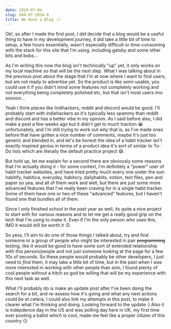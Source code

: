```yaml
---
date: 2024-07-04
slug: b04-07-2024-8
title: We Have a Blog :)
---
```



Ok!, so after I made the first post, I *did* decide that a blog would be a useful thing to have in my development journey, it did take a little bit of time to setup, a few hours essentially, wasn't especially difficult or time-consuming with the stack for this site that I'm using, including gatsby and some other bits and bobs...

As I'm writing this now the blog isn't technically "up" yet, it only works on my local machine so that will be the next step. What I was talking about in the previous post about the stage that I'm at now where I want to find users, but am not ready to advertise yet. So the product is like *semi*-usable, you could use it if you didn't mind some features not completely working and not everything being completely polished etc, but that isn't most users imo sooooo...

Yeah I think places like Indihackers, reddit and discord would be good. I'll probably start with indiehackers as it's typically less spammy than reddit and discord and has a better vibe in my opinion. As I said before also, I did make a post a few weeks ago but it didn't get to much traction 😭 unfortunately, and I'm still trying to work out *why* that is, as I've made ones before that have gotten a nice number of comments, maybe it's just too generic and blended in, and let's be honest the idea of a habit tracker isn't exactly inspired genius in terms of a product idea it's sort of similar to To-Do lists which are literally the default practice project 😅.

But hold up, let me explain for a second there are obviously some reasons that I'm actually doing it - for some context, I'm definitely a "power" user of habit tracker websites, and have tried pretty much every one under the sun: habitify, habitica, everyday, habitory, dailyhabits, notion, text files, pen and paper so yea, and all of them work and well, but there are just some more advanced features that I've really been craving for in a single habit tracker. Some of them have one or two of these "advanced" features, but I haven't found one that bundles all of them.

Since I only finished school in the past year as well, its quite a nice project to start with for various reasons and to let me get a really good grip on the tech that I'm using to make it. Even if I'm the only person who uses this, IMO it would still be worth it :D.

So yess, I'll aim to do one of those things I talked about, try and find someone or a group of people who might be interested in pair ~~programming~~ testing, like it would be good to have some sort of extended relationship with this person/people and not just someone looking at the page for a few 10s of seconds. So these people would probably be other developers, I just need to *find* them, it may take a little bit of time, but in the past when I was more interested in working with other people than solo, I found plenty of cool people without a hitch so god be willing that will be my experience with this next task as well.

What I'll probably do is make an update post after I've been doing the search for a bit, and re-assess how it's going and what any next actions could be et cetera, I could also link my attempts in this post, to make it clearer what I'm thinking and doing. Looking forward to the update :) Also it is indepdence day in the US and was polling day here in UK, my first time ever posting a ballot which is cool, made me feel like a proper citizen of this country 😏


